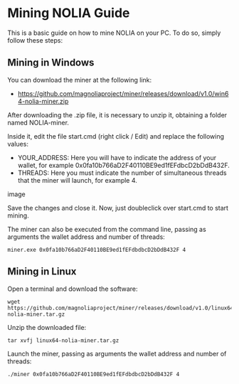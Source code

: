 # Mining NOLIA Guide
This is a basic guide on how to mine NOLIA on your PC. To do so, simply follow these steps:

## Mining in Windows
You can download the miner at the following link:

- https://github.com/magnoliaproject/miner/releases/download/v1.0/win64-nolia-miner.zip

After downloading the .zip file, it is necessary to unzip it, obtaining a folder named NOLIA-miner.

Inside it, edit the file start.cmd (right click / Edit) and replace the following values:

- YOUR_ADDRESS: Here you will have to indicate the address of your wallet, for example 0x0fa10b766aD2F40110BE9ed1fEFdbcD2bDdB432F.
- THREADS: Here you must indicate the number of simultaneous threads that the miner will launch, for example 4.

image

Save the changes and close it. Now, just doubleclick over start.cmd to start mining.

The miner can also be executed from the command line, passing as arguments the wallet address and number of threads:

```
miner.exe 0x0fa10b766aD2F40110BE9ed1fEFdbdbcD2bDdB432F 4
```

## Mining in Linux
Open a terminal and download the software:

```
wget https://github.com/magnoliaproject/miner/releases/download/v1.0/linux64-nolia-miner.tar.gz
```

Unzip the downloaded file:

```
tar xvfj linux64-nolia-miner.tar.gz
```

Launch the miner, passing as arguments the wallet address and number of threads:

```
./miner 0x0fa10b766aD2F40110BE9ed1fEFdbdbcD2bDdB432F 4
```
